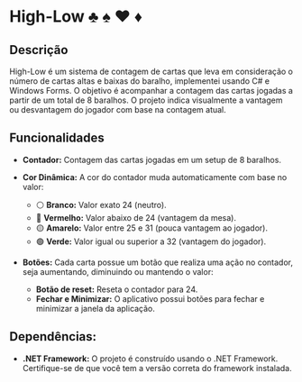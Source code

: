 # High-Low  ♣️ ♠️ ♥️ ♦️

## Descrição
High-Low é um sistema de contagem de cartas que leva em consideração o número de cartas altas e baixas do baralho, implementei usando C# e Windows Forms. O objetivo é acompanhar a contagem das cartas jogadas a partir de um total de 8 baralhos. O projeto indica visualmente a vantagem ou desvantagem do jogador com base na contagem atual.

## Funcionalidades

- **Contador:** Contagem das cartas jogadas em um setup de 8 baralhos.
- **Cor Dinâmica:** A cor do contador muda automaticamente com base no valor:
  - ⚪ **Branco:** Valor exato 24 (neutro).
  - 🔴 **Vermelho:** Valor abaixo de 24 (vantagem da mesa).
  - 🟡 **Amarelo:** Valor entre 25 e 31 (pouca vantagem ao jogador).
  - 🟢 **Verde:** Valor igual ou superior a 32 (vantagem do jogador).

- **Botões:** Cada carta possue um botão que realiza uma ação no contador, seja aumentando, diminuindo ou mantendo o valor:
  - **Botão de reset:** Reseta o contador para 24.
  - **Fechar e Minimizar:** O aplicativo possui botões para fechar e minimizar a janela da aplicação.

## Dependências:

- **.NET Framework:** O projeto é construído usando o .NET Framework. Certifique-se de que você tem a versão correta do framework instalada.
